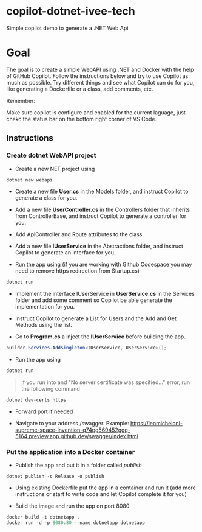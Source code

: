 # copilot-dotnet-ivee-tech
Simple copilot demo to generate a .NET Web Api


# Goal

The goal is to create a simple WebAPI using .NET and Docker with the help of GitHub Copilot.
Follow the instructions below and try to use Copilot as much as possible.
Try different things and see what Copilot can do for you, like generating a Dockerfile or a class, add comments, etc.


Remember:

Make sure copilot is configure and enabled for the current laguage, just chekc the status bar on the bottom right corner of VS Code.

## Instructions

### Create dotnet WebAPI project

- Create a new NET project using 

```  powershell
dotnet new webapi
```

- Create a new file **User.cs** in the Models folder, and instruct Copilot to generate a class for you.

- Add a new file **UserController.cs** in the Controllers folder that inherits from ControllerBase, and instruct Copilot to generate a controller for you.

- Add ApiController and Route attributes to the class.

- Add a new file **IUserService** in the Abstractions folder, and instruct Copilot to generate an interface for you.

- Run the app using (if you are working with Github Codespace you may need to remove https redirection from Startup.cs)

```  powershell
dotnet run
```

- Implement the interface IUserService in **UserService.cs** in the Services folder and add some comment so Copilot be able generate the implementation for you.

- Instruct Copilot to generate a List for Users and the Add and Get Methods using the list.

- Go to **Program.cs** a inject the **IUserService** before building the app.

``` csharp
builder.Services.AddSingleton<IUserService, UserService>();
```

- Run the app using

```  powershell
dotnet run
```
> If you run into and "No server certificate was specified..." error, run the following command
``` powershell
dotnet dev-certs https
```

- Forward port if needed

- Navigate to your address /swagger. Example: https://leomicheloni-supreme-space-invention-q74pg569452ggq-5164.preview.app.github.dev/swagger/index.html

### Put the application into a Docker container

- Publish the app and put it in a folder called _publish_

``` dotnet
dotnet publish -c Release -o publish
```
- Using existing Dockerfile put the app in a container and run it (add more instructions or start to write code and let Copilot complete it for you)


- Build the image and run the app on port 8080

``` powershell
docker build -t dotnetapp .
docker run -d -p 8080:80 --name dotnetapp dotnetapp
```
